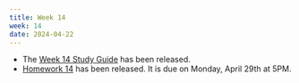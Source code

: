```yaml
---
title: Week 14
week: 14
date: 2024-04-22
---
```


- The [Week 14 Study Guide](/assets/guides/spring24/week14.pdf) has been released.
- [Homework 14](http://prob140.datahub.berkeley.edu/hub/user-redirect/git-pull?repo=https://github.com/prob140/materials-sp24&branch=main&subPath=hw/Homework_14.ipynb) has been released. It is due on Monday, April 29th at 5PM.